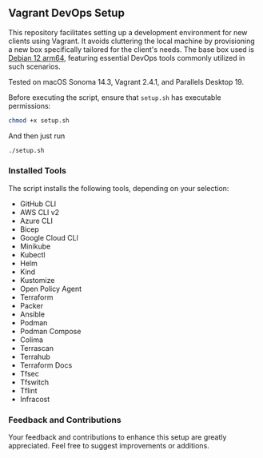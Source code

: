## Vagrant DevOps Setup

This repository facilitates setting up a development environment for new clients using Vagrant. It avoids cluttering the local machine by provisioning a new box specifically tailored for the client's needs. The base box used is [Debian 12 arm64](https://app.vagrantup.com/gutehall/boxes/debian-12), featuring essential DevOps tools commonly utilized in such scenarios.

Tested on macOS Sonoma 14.3, Vagrant 2.4.1, and Parallels Desktop 19.

Before executing the script, ensure that `setup.sh` has executable permissions:

```bash
chmod +x setup.sh
```
And then just run

```bash
./setup.sh
```


### Installed Tools
The script installs the following tools, depending on your selection:

* GitHub CLI
* AWS CLI v2
* Azure CLI
* Bicep
* Google Cloud CLI
* Minikube
* Kubectl
* Helm
* Kind
* Kustomize
* Open Policy Agent
* Terraform
* Packer
* Ansible
* Podman
* Podman Compose
* Colima
* Terrascan
* Terrahub
* Terraform Docs
* Tfsec
* Tfswitch
* Tflint
* Infracost

### Feedback and Contributions
Your feedback and contributions to enhance this setup are greatly appreciated. Feel free to suggest improvements or additions.
